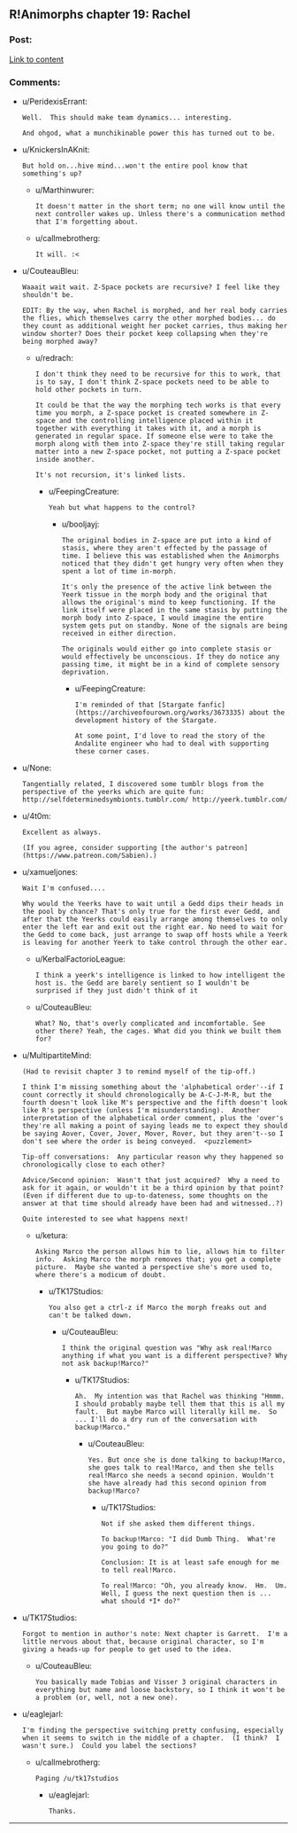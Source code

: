 ## R!Animorphs chapter 19: Rachel

### Post:

[Link to content](https://www.fanfiction.net/s/11090259/19/r-Animorphs-The-Reckoning)

### Comments:

- u/PeridexisErrant:
  ```
  Well.  This should make team dynamics... interesting.

  And ohgod, what a munchikinable power this has turned out to be.
  ```

- u/KnickersInAKnit:
  ```
  But hold on...hive mind...won't the entire pool know that something's up?
  ```

  - u/Marthinwurer:
    ```
    It doesn't matter in the short term; no one will know until the next controller wakes up. Unless there's a communication method that I'm forgetting about.
    ```

  - u/callmebrotherg:
    ```
    It will. :<
    ```

- u/CouteauBleu:
  ```
  Waaait wait wait. Z-Space pockets are recursive? I feel like they shouldn't be.

  EDIT: By the way, when Rachel is morphed, and her real body carries the flies, which themselves carry the other morphed bodies... do they count as additional weight her pocket carries, thus making her window shorter? Does their pocket keep collapsing when they're being morphed away?
  ```

  - u/redrach:
    ```
    I don't think they need to be recursive for this to work, that is to say, I don't think Z-space pockets need to be able to hold other pockets in turn.

    It could be that the way the morphing tech works is that every time you morph, a Z-space pocket is created somewhere in Z-space and the controlling intelligence placed within it together with everything it takes with it, and a morph is generated in regular space. If someone else were to take the morph along with them into Z-space they're still taking regular matter into a new Z-space pocket, not putting a Z-space pocket inside another.

    It's not recursion, it's linked lists.
    ```

    - u/FeepingCreature:
      ```
      Yeah but what happens to the control?
      ```

      - u/booljayj:
        ```
        The original bodies in Z-space are put into a kind of stasis, where they aren't effected by the passage of time. I believe this was established when the Animorphs noticed that they didn't get hungry very often when they spent a lot of time in-morph.

        It's only the presence of the active link between the Yeerk tissue in the morph body and the original that allows the original's mind to keep functioning. If the link itself were placed in the same stasis by putting the morph body into Z-space, I would imagine the entire system gets put on standby. None of the signals are being received in either direction.

        The originals would either go into complete stasis or would effectively be unconscious. If they do notice any passing time, it might be in a kind of complete sensory deprivation.
        ```

        - u/FeepingCreature:
          ```
          I'm reminded of that [Stargate fanfic](https://archiveofourown.org/works/3673335) about the development history of the Stargate.

          At some point, I'd love to read the story of the Andalite engineer who had to deal with supporting these corner cases.
          ```

- u/None:
  ```
  Tangentially related, I discovered some tumblr blogs from the perspective of the yeerks which are quite fun: http://selfdeterminedsymbionts.tumblr.com/ http://yeerk.tumblr.com/
  ```

- u/4t0m:
  ```
  Excellent as always.

  (If you agree, consider supporting [the author's patreon](https://www.patreon.com/Sabien).)
  ```

- u/xamueljones:
  ```
  Wait I'm confused....

  Why would the Yeerks have to wait until a Gedd dips their heads in the pool by chance? That's only true for the first ever Gedd, and after that the Yeerks could easily arrange among themselves to only enter the left ear and exit out the right ear. No need to wait for the Gedd to come back, just arrange to swap off hosts while a Yeerk is leaving for another Yeerk to take control through the other ear.
  ```

  - u/KerbalFactorioLeague:
    ```
    I think a yeerk's intelligence is linked to how intelligent the host is. the Gedd are barely sentient so I wouldn't be surprised if they just didn't think of it
    ```

  - u/CouteauBleu:
    ```
    What? No, that's overly complicated and incomfortable. See other there? Yeah, the cages. What did you think we built them for?
    ```

- u/MultipartiteMind:
  ```
  (Had to revisit chapter 3 to remind myself of the tip-off.)

  I think I'm missing something about the 'alphabetical order'--if I count correctly it should chronologically be A-C-J-M-R, but the fourth doesn't look like M's perspective and the fifth doesn't look like R's perspective (unless I'm misunderstanding).  Another interpretation of the alphabetical order comment, plus the 'over's they're all making a point of saying leads me to expect they should be saying Aover, Cover, Jover, Mover, Rover, but they aren't--so I don't see where the order is being conveyed.  <puzzlement>

  Tip-off conversations:  Any particular reason why they happened so chronologically close to each other?

  Advice/Second opinion:  Wasn't that just acquired?  Why a need to ask for it again, or wouldn't it be a third opinion by that point?  (Even if different due to up-to-dateness, some thoughts on the answer at that time should already have been had and witnessed..?)

  Quite interested to see what happens next!
  ```

  - u/ketura:
    ```
    Asking Marco the person allows him to lie, allows him to filter info.  Asking Marco the morph removes that; you get a complete picture.  Maybe she wanted a perspective she's more used to, where there's a modicum of doubt.
    ```

    - u/TK17Studios:
      ```
      You also get a ctrl-z if Marco the morph freaks out and can't be talked down.
      ```

      - u/CouteauBleu:
        ```
        I think the original question was "Why ask real!Marco anything if what you want is a different perspective? Why not ask backup!Marco?"
        ```

        - u/TK17Studios:
          ```
          Ah.  My intention was that Rachel was thinking "Hmmm.  I should probably maybe tell them that this is all my fault.  But maybe Marco will literally kill me.  So ... I'll do a dry run of the conversation with backup!Marco."
          ```

          - u/CouteauBleu:
            ```
            Yes. But once she is done talking to backup!Marco, she goes talk to real!Marco, and then she tells real!Marco she needs a second opinion. Wouldn't she have already had this second opinion from backup!Marco?
            ```

            - u/TK17Studios:
              ```
              Not if she asked them different things.

              To backup!Marco: "I did Dumb Thing.  What're you going to do?"

              Conclusion: It is at least safe enough for me to tell real!Marco.

              To real!Marco: "Oh, you already know.  Hm.  Um.  Well, I guess the next question then is ... what should *I* do?"
              ```

- u/TK17Studios:
  ```
  Forgot to mention in author's note: Next chapter is Garrett.  I'm a little nervous about that, because original character, so I'm giving a heads-up for people to get used to the idea.
  ```

  - u/CouteauBleu:
    ```
    You basically made Tobias and Visser 3 original characters in everything but name and loose backstory, so I think it won't be a problem (or, well, not a new one).
    ```

- u/eaglejarl:
  ```
  I'm finding the perspective switching pretty confusing, especially when it seems to switch in the middle of a chapter.  (I think?  I wasn't sure.)  Could you label the sections?
  ```

  - u/callmebrotherg:
    ```
    Paging /u/tk17studios
    ```

    - u/eaglejarl:
      ```
      Thanks.
      ```

---

